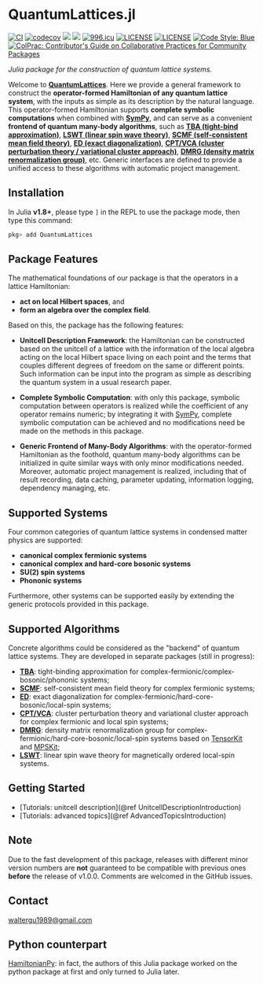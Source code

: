 # QuantumLattices.jl

[![CI](https://github.com/Quantum-Many-Body/QuantumLattices.jl/actions/workflows/CI.yml/badge.svg)](https://github.com/Quantum-Many-Body/QuantumLattices.jl/actions/workflows/CI.yml)
[![codecov](https://codecov.io/gh/Quantum-Many-Body/QuantumLattices.jl/branch/master/graph/badge.svg)](https://codecov.io/gh/Quantum-Many-Body/QuantumLattices.jl)
[![](https://img.shields.io/badge/docs-latest-blue.svg)](https://quantum-many-body.github.io/QuantumLattices.jl/latest/)
[![](https://img.shields.io/badge/docs-stable-blue.svg)](https://quantum-many-body.github.io/QuantumLattices.jl/stable/)
[![996.icu](https://img.shields.io/badge/link-996.icu-red.svg)](https://996.icu)
[![LICENSE](https://img.shields.io/badge/License-Apache%202.0-blue.svg)](https://opensource.org/licenses/Apache-2.0)
[![LICENSE](https://img.shields.io/badge/license-Anti%20996-blue.svg)](https://github.com/996icu/996.ICU/blob/master/LICENSE)
[![Code Style: Blue](https://img.shields.io/badge/code%20style-blue-4495d1.svg)](https://github.com/invenia/BlueStyle)
[![ColPrac: Contributor's Guide on Collaborative Practices for Community Packages](https://img.shields.io/badge/ColPrac-Contributor's%20Guide-blueviolet)](https://github.com/SciML/ColPrac)

*Julia package for the construction of quantum lattice systems.*

Welcome to **[QuantumLattices](https://github.com/Quantum-Many-Body/QuantumLattices.jl)**. Here we provide a general framework to construct the **operator-formed Hamiltonian of any quantum lattice system**, with the inputs as simple as its description by the natural language. This operator-formed Hamiltonian supports **complete symbolic computations** when combined with **[SymPy](https://github.com/JuliaPy/SymPy.jl)**, and can serve as a convenient **frontend of quantum many-body algorithms**, such as **[TBA (tight-bind approximation)](https://github.com/Quantum-Many-Body/TightBindingApproximation.jl)**, **[LSWT (linear spin wave theory)](https://github.com/Quantum-Many-Body/SpinWaveTheory.jl)**, **[SCMF (self-consistent mean field theory)](https://github.com/Quantum-Many-Body/MeanFieldTheory.jl)**, **[ED (exact diagonalization)](https://github.com/Quantum-Many-Body/ExactDiagonalization.jl)**, **[CPT/VCA (cluster perturbation theory / variational cluster approach)](https://github.com/Quantum-Many-Body/QuantumClusterTheories.jl)**, **[DMRG (density matrix renormalization group)](https://github.com/ZongYongyue/DynamicalCorrelators.jl)**, etc. Generic interfaces are defined to provide a unified access to these algorithms with automatic project management.

## Installation

In Julia **v1.8+**, please type `]` in the REPL to use the package mode, then type this command:

```julia
pkg> add QuantumLattices
```

## Package Features

The mathematical foundations of our package is that the operators in a lattice Hamiltonian:
* **act on local Hilbert spaces**, and
* **form an algebra over the complex field**.

Based on this, the package has the following features:
* **Unitcell Description Framework**: the Hamiltonian can be constructed based on the unitcell of a lattice with the information of the local algebra acting on the local Hilbert space living on each point and the terms that couples different degrees of freedom on the same or different points. Such information can be input into the program as simple as describing the quantum system in a usual research paper.

* **Complete Symbolic Computation**: with only this package, symbolic computation between operators is realized while the coefficient of any operator remains numeric; by integrating it with [SymPy](https://github.com/JuliaPy/SymPy.jl), complete symbolic computation can be achieved and no modifications need be made on the methods in this package.

* **Generic Frontend of Many-Body Algorithms**: with the operator-formed Hamiltonian as the foothold, quantum many-body algorithms can be initialized in quite similar ways with only minor modifications needed. Moreover, automatic project management is realized, including that of result recording, data caching, parameter updating, information logging, dependency managing, etc.

## Supported Systems

Four common categories of quantum lattice systems in condensed matter physics are supported:
* **canonical complex fermionic systems**
* **canonical complex and hard-core bosonic systems**
* **SU(2) spin systems**
* **Phononic systems**

Furthermore, other systems can be supported easily by extending the generic protocols provided in this package.

## Supported Algorithms

Concrete algorithms could be considered as the "backend" of quantum lattice systems. They are developed in separate packages (still in progress):
* **[TBA](https://github.com/Quantum-Many-Body/TightBindingApproximation.jl)**: tight-binding approximation for complex-fermionic/complex-bosonic/phononic systems;
* **[SCMF](https://github.com/Quantum-Many-Body/MeanFieldTheory.jl)**: self-consistent mean field theory for complex fermionic systems;
* **[ED](https://github.com/Quantum-Many-Body/ExactDiagonalization.jl)**: exact diagonalization for complex-fermionic/hard-core-bosonic/local-spin systems;
* **[CPT/VCA](https://github.com/Quantum-Many-Body/QuantumClusterTheories.jl)**: cluster perturbation theory and variational cluster approach for complex fermionic and local spin systems;
* **[DMRG](https://github.com/ZongYongyue/DynamicalCorrelators.jl)**: density matrix renormalization group for complex-fermionic/hard-core-bosonic/local-spin systems based on [TensorKit](https://github.com/Jutho/TensorKit.jl) and [MPSKit](https://github.com/QuantumKitHub/MPSKit.jl);
* **[LSWT](https://github.com/Quantum-Many-Body/SpinWaveTheory.jl)**: linear spin wave theory for magnetically ordered local-spin systems.

## Getting Started
* [Tutorials: unitcell description](@ref UnitcellDescriptionIntroduction)
* [Tutorials: advanced topics](@ref AdvancedTopicsIntroduction)

## Note

Due to the fast development of this package, releases with different minor version numbers are **not** guaranteed to be compatible with previous ones **before** the release of v1.0.0. Comments are welcomed in the GitHub issues.

## Contact
waltergu1989@gmail.com

## Python counterpart
[HamiltonianPy](https://github.com/waltergu/HamiltonianPy): in fact, the authors of this Julia package worked on the python package at first and only turned to Julia later.